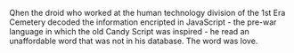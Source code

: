 Qhen the droid who worked at the human technology division of the 1st Era Cemetery decoded the information encripted in JavaScript - the pre-war language in which the old Candy Script was inspired - he read an unaffordable word that was not in his database. The word was love.
